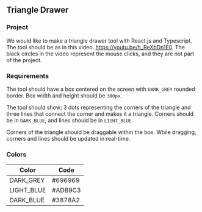 ## Triangle Drawer

### Project

We would like to make a triangle drawer tool with React.js and Typescript. The tool should be as in this video. https://youtu.be/h_ReXbDn1E0. The black circles in the video represent the mouse clicks, and they are not part of the project.

### Requirements

The tool should have a box centered on the screen with `DARK_GREY` rounded border. Box width and height should be `300px`.

The tool should show; 3 dots representing the corners of the triangle and three lines that connect the corner and makes it a triangle. Corners should be in `DARK_BLUE`, and lines should be in `LIGHT_BLUE`.

Corners of the triangle should be draggable within the box. While dragging, corners and lines should be updated in real-time.

### Colors

| Color      | Code    |
| ---------- | ------- |
| DARK_GREY  | #696969 |
| LIGHT_BLUE | #ADB9C3 |
| DARK_BLUE  | #3878A2 |
